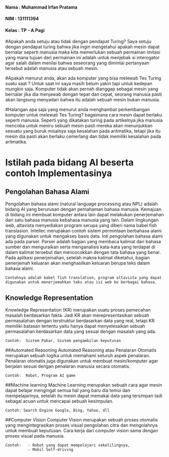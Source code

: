 #### Nama : Muhammad Irfan Pratama
#### NIM : 131111394
#### Kelas : TP - A Pagi

#Apakah anda setuju atau tidak dengan pendapat Turing?
Saya setuju dengan pendapat turing bahwa jika ingin mengetahui apakah mesin dapat bernalar seperti
manusia maka kita memerlukan sebuah permainan imitasi yang mana tujuan dari permainan ini adalah untuk menjebak
si interogator agar salah dalam menilai bahwa seseorang yang dimintai pertanyaan tersebut adalah manusia atau sebuah mesin.

#Apakah menurut anda, akan ada komputer yang bisa melewati Tes Turing suatu saat ? 
  Untuk saat ini saya masih belum yakin tapi untuk kedepan mungkin saja. Komputer tidak akan pernah dianggap sebagai mesin yang
  bernalar jika dia menjawab dengan tepat dan cepat, seorang manusia pasti akan langsung menyadari bahwa itu adalah sebuah mesin bukan manusia.

#Halangan apa saja yang menurut anda menghambat perkembangan komputer untuk melewati Tes Turing?
  bagaimana cara mesin dapat berlaku seperti manusia. Seperti yang dikatakan turing pada artikelnya jika manusia mencoba untuk
  meniru sebuah mesin pasti mereka akan menunjukkan sesuatu yang buruk misalnya saja kesalahan pada aritmatika, tetapi jika itu
  mesin dia pasti akan berlaku cemerlang dan tidak memiliki kesalahan pada aritmatika.

# Istilah pada bidang AI beserta contoh Implementasinya 

## Pengolahan Bahasa Alami 
  Pengolahan bahasa alami (natural language processing atau NPL) adalah bidang AI yang berurusan dengan pemahaman bahasa
  manusia. Kemajuan di bidang ini membuat komputer antara lain dapat melakukan penerjemahan dari satu bahasa manusia kebahasa
  manusia yang lain. Dalam lingkungan web, altavista menyediakan program serupa yang diberi nama babel fish translasion. 
  Intellec merupakan contoh sistem permintaan berbahasa alami yang digunakan untuk mengakses basis data. Inti pengolahan bahasa
  alami ada pada parser. Parser adalah bagian yang membaca kalimat dari bahasa sumber dan menguraikan serta menganalisis
  kata-kata yang terdapat di dalam kalimat tersebut dan mencocokkan dengan tata bahasa yang benar. Pada aplikasi penerjemahan, setelah makna
  kalimat diketahui, bagian penerjemah keluaran akan menghasilkan keluaran berupa teks dalam bahasa alami. 
    
    Contohnya adalah babel fish translation, program altavista yang dapat digunakan untuk menerjemahkan teks atau isi web ke berbagai bahasa.

## Knowledge Representation
Knowledge Representation (KR) merupakan suatu proses pemecahan masalah berdasarkan fakta. Jadi KR akan merepresentasikan
sebuah permasalahan dengan terstruktur berdasarkan data yang real, tetapi KR memiliki batasan tertentu yaitu hanya dapat
menyelesaikan sebuah permasalahan berdasarkan data yang sesuai dengan masalah yang ada.

    Contoh:  Sistem Pakar, Sistem pengambilan keputusan

##Automated Reasoning
Automated Reasoning atau Penalaran Otomatis merupakan sebuah logika untuk memahami seluruh aspek penalaran. 
Penalaran otomatis juga digunakan untuk membuat mesin/komputer agar berjalan sesuai dengan penalaran manusia secara otomatis.

    Contoh:  Robot, Program AI game

##Machine learning 
Machine Learning merupakan sebuah cara agar mesin dapat belajar mengingat semua hal yang baru dia temui dan mempelajarinya,
setelah itu mesin dapat memakai data yang tersimpan tadi sebagai acuan untuk mencapai sebuah kesimpulan.

    Contoh: Search Engine Google, Bing, Yahoo, dll
    
##Computer Vision
Computer Vision merupakan sebuah proses otomatis yang mengintegrasikan proses visual pengolahan citra dan mengolahnya untuk
membuat keputusan. Cara kerja dari computer vision sama dengan proses visual pada manusia.
    
    Contoh:   - Robot yang dapat mempelajari sekelilingnya,
              - Mobil Self-driving
